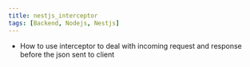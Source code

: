 ```yaml
---
title: nestjs_interceptor
tags: [Backend, Nodejs, Nestjs] 
---
```


- How to use interceptor to deal with incoming request and response before the json sent to client